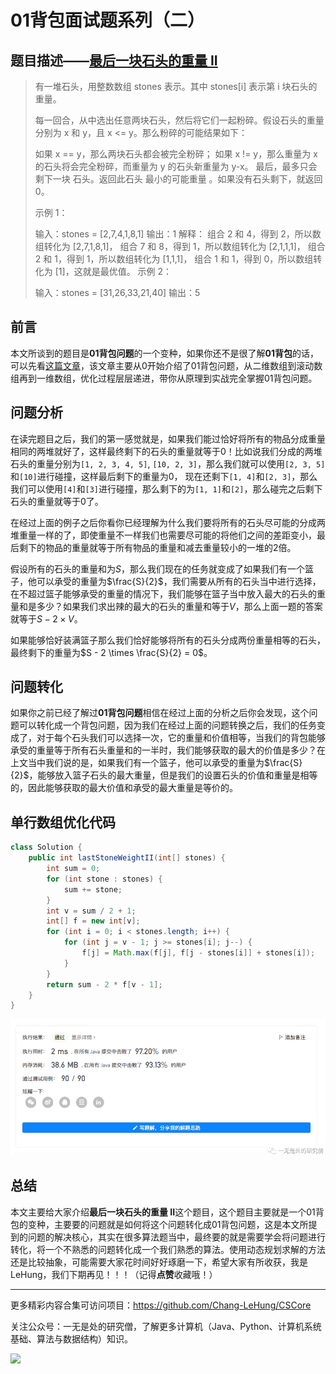 # 01背包面试题系列（二）

## 题目描述——[最后一块石头的重量 II](https://leetcode.cn/problems/last-stone-weight-ii/)

> 有一堆石头，用整数数组 stones 表示。其中 stones[i] 表示第 i 块石头的重量。
>
> 每一回合，从中选出任意两块石头，然后将它们一起粉碎。假设石头的重量分别为 x 和 y，且 x <= y。那么粉碎的可能结果如下：
>
> 如果 x == y，那么两块石头都会被完全粉碎；
> 如果 x != y，那么重量为 x 的石头将会完全粉碎，而重量为 y 的石头新重量为 y-x。
> 最后，最多只会剩下一块 石头。返回此石头 最小的可能重量 。如果没有石头剩下，就返回 0。
>
> 示例 1：
>
> 输入：stones = [2,7,4,1,8,1]
> 输出：1
> 解释：
> 组合 2 和 4，得到 2，所以数组转化为 [2,7,1,8,1]，
> 组合 7 和 8，得到 1，所以数组转化为 [2,1,1,1]，
> 组合 2 和 1，得到 1，所以数组转化为 [1,1,1]，
> 组合 1 和 1，得到 0，所以数组转化为 [1]，这就是最优值。
> 示例 2：
>
> 输入：stones = [31,26,33,21,40]
> 输出：5

## 前言

本文所谈到的题目是**01背包问题**的一个变种，如果你还不是很了解**01背包**的话，可以先看[这篇文章](https://mp.weixin.qq.com/s?__biz=Mzg3ODgyNDgwNg==&mid=2247484416&idx=1&sn=d8aa70bc642c94a127ea67409808980f&chksm=cf0c9809f87b111f2fb092adba83da7e5463a8f5eaa92914ddb975065428a1a80a7d6bc53f3a&token=883596793&lang=zh_CN#rd)，该文章主要从0开始介绍了01背包问题，从二维数组到滚动数组再到一维数组，优化过程层层递进，带你从原理到实战完全掌握01背包问题。

## 问题分析

在读完题目之后，我们的第一感觉就是，如果我们能过恰好将所有的物品分成重量相同的两堆就好了，这样最终剩下的石头的重量就等于0！比如说我们分成的两堆石头的重量分别为`[1, 2, 3, 4, 5]`, `[10, 2, 3]`，那么我们就可以使用`[2, 3, 5]`和`[10]`进行碰撞，这样最后剩下的重量为0， 现在还剩下`[1, 4]`和`[2, 3]`，那么我们可以使用`[4]`和`[3]`进行碰撞，那么剩下的为`[1, 1]`和`[2]`，那么碰完之后剩下石头的重量就等于0了。

在经过上面的例子之后你看你已经理解为什么我们要将所有的石头尽可能的分成两堆重量一样的了，即使重量不一样我们也需要尽可能的将他们之间的差距变小，最后剩下的物品的重量就等于所有物品的重量和减去重量较小的一堆的2倍。

假设所有的石头的重量和为$S$，那么我们现在的任务就变成了如果我们有一个篮子，他可以承受的重量为$\frac{S}{2}$，我们需要从所有的石头当中进行选择，在不超过篮子能够承受的重量的情况下，我们能够在篮子当中放入最大的石头的重量和是多少？如果我们求出辣的最大的石头的重量和等于$V$，那么上面一题的答案就等于$S - 2\times V$。

如果能够恰好装满篮子那么我们恰好能够将所有的石头分成两份重量相等的石头，最终剩下的重量为$S - 2 \times \frac{S}{2} = 0$。

## 问题转化

如果你之前已经了解过**01背包问题**相信在经过上面的分析之后你会发现，这个问题可以转化成一个背包问题，因为我们在经过上面的问题转换之后，我们的任务变成了，对于每个石头我们可以选择一次，它的重量和价值相等，当我们的背包能够承受的重量等于所有石头重量和的一半时，我们能够获取的最大的价值是多少？在上文当中我们说的是，如果我们有一个篮子，他可以承受的重量为$\frac{S}{2}$，能够放入篮子石头的最大重量，但是我们的设置石头的价值和重量是相等的，因此能够获取的最大价值和承受的最大重量是等价的。

## 单行数组优化代码

```java
class Solution {
    public int lastStoneWeightII(int[] stones) {
        int sum = 0;
        for (int stone : stones) {
            sum += stone;
        }
        int v = sum / 2 + 1;
        int[] f = new int[v];
        for (int i = 0; i < stones.length; i++) {
            for (int j = v - 1; j >= stones[i]; j--) {
                f[j] = Math.max(f[j], f[j - stones[i]] + stones[i]);
            }
        }
        return sum - 2 * f[v - 1];
    }
}
```

<img src="../images/dsal/dp/01-dp37.png" alt="01-dp36" style="zoom:80%;" />

## 总结

本文主要给大家介绍**最后一块石头的重量 II**这个题目，这个题目主要就是一个01背包的变种，主要要的问题就是如何将这个问题转化成01背包问题，这是本文所提到的问题的解决核心，其实在很多算法题当中，最终要的就是需要学会将问题进行转化，将一个不熟悉的问题转化成一个我们熟悉的算法。使用动态规划求解的方法还是比较抽象，可能需要大家花时间好好琢磨一下，希望大家有所收获，我是LeHung，我们下期再见！！！（记得**点赞**收藏哦！）

---

更多精彩内容合集可访问项目：<https://github.com/Chang-LeHung/CSCore>

关注公众号：一无是处的研究僧，了解更多计算机（Java、Python、计算机系统基础、算法与数据结构）知识。

![](https://img2022.cnblogs.com/blog/2519003/202207/2519003-20220703200459566-1837431658.jpg)

